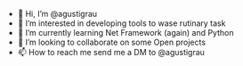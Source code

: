 - 👋 Hi, I’m @agustigrau
- 👀 I’m interested in developing tools to wase rutinary task
- 🌱 I’m currently learning Net Framework (again) and Python
- 💞️ I’m looking to collaborate on some Open projects
- 📫 How to reach me send me a DM to @agustigrau

